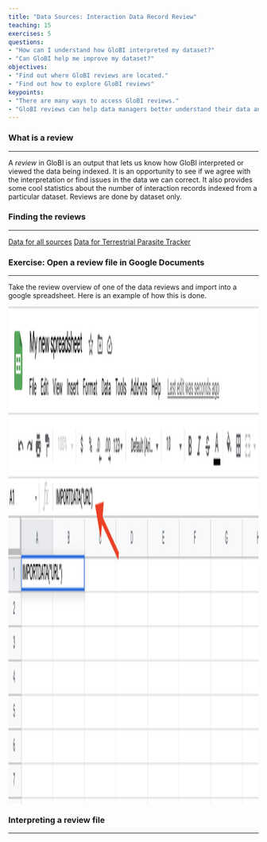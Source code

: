 ```yaml
---
title: "Data Sources: Interaction Data Record Review"
teaching: 15
exercises: 5
questions:
- "How can I understand how GloBI interpreted my dataset?"
- "Can GloBI help me improve my dataset?"
objectives:
- "Find out where GloBI reviews are located."
- "Find out how to explore GloBI reviews"
keypoints:
- "There are many ways to access GloBI reviews."
- "GloBI reviews can help data managers better understand their data and how GloBI interprets it."
---
```



### What is a review
-----

A *review* in GloBI is an output that lets us know how GloBI interpreted or viewed the data being indexed. It is an opportunity to see if we agree with the interpretation or find issues in the data we can correct. It also provides some cool statistics about the number of interaction records indexed from a particular dataset. Reviews are done by dataset only.

### Finding the reviews
-----
[Data for all sources](https://www.globalbioticinteractions.org/sources)
[Data for Terrestrial Parasite Tracker](https://www.globalbioticinteractions.org/parasitetracker)


### Exercise: Open a review file in Google Documents
-----
Take the review overview of one of the data reviews and import into a google spreadsheet. Here is an example of how this is done.

<img src="https://github.com/globalbioticinteractions/interaction-data-workshop/raw/gh-pages/fig/import-data.png" height="1000" align="middle"  />



### Interpreting a review file
-----